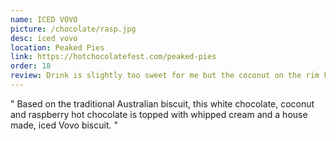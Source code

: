 ```yaml
---
name: ICED VOVO
picture: /chocolate/rasp.jpg
desc: iced vovo
location: Peaked Pies
link: https://hotchocolatefest.com/peaked-pies
order: 18
review: Drink is slightly too sweet for me but the coconut on the rim kept it under control and was really good. They also have really good meat pies I got to try!
---
```


"
Based on the traditional Australian biscuit, this white chocolate, coconut and raspberry hot chocolate is topped with whipped cream and a house made, iced Vovo biscuit.
"

